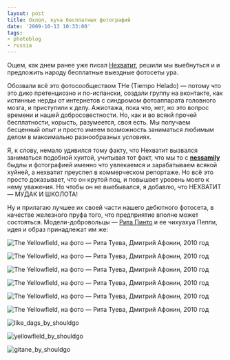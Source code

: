 ```yaml
---
layout: post
title: Охлол, куча бесплатных фотографий
date: '2009-10-13 10:33:00'
tags:
- photoblog
- russia
---
```


Ощем, как днем ранее уже писал [Нехватит](http://twitter.com/nexvatit), решили мы выебнуться и и предложить народу бесплатные выездные фотосеты ура.

Обозвали всё это фотосообществом THe (Tiempo Helado) — потому что это дико претенциозно и по-испански, создали группу на вконтакте,&nbsp;как истинные нерды от интернетов с синдромом фотоаппарата головного мозга, и приступили к делу. Ажиотажа,&nbsp;пока что,&nbsp;нет, но это вопрос времени и нашей добросовестности. Но, как и во всякй прочей бесплатности, корысть, разумеется, своя есть. Мы получаем бесценный опыт и просто имеем возможность заниматься любимым делом в максимально разнообразных условиях.

Я, к слову, немало удивился тому факту, что Нехватит&nbsp;вызвался заниматься подобной хуитой, учитывая тот факт, что мы то с [**nessamily**](http://nessamily.livejournal.com/) быдлы и фотографией именно что увлекаемся и зарабатываем всякой хуйней, а нехватит преуспел в коммерческом репортаже. Но всё это просто доказывает, что он крутой поц, и повышает уровень моего к нему уважения.&nbsp;Но чтобы он не выебывался, я добавлю, что НЕХВАТИТ — МУДАК И ШКОЛОТА!

Ну и прилагаю лучшее их своей части нашего дебютного фотосета, в качестве железного пруфа того, что предприятие вполне может состояться. Модели-добровольцы — [Рита Пинто](http://vkontakte.ru/id8137315) и ее чихуахуа Пеппи, идея и образ принадлежат им же:

![The Yellowfield, на фото — Рита Туева, Дмитрий Афонин, 2010 год](/assets/images/2017/09/IMG_8868.jpg)

![The Yellowfield, на фото — Рита Туева, Дмитрий Афонин, 2010 год](/assets/images/2017/09/IMG_89631111.jpg)

![The Yellowfield, на фото — Рита Туева, Дмитрий Афонин, 2010 год](/assets/images/2017/09/IMG_8920.jpg)

![The Yellowfield, на фото — Рита Туева, Дмитрий Афонин, 2010 год](/assets/images/2017/10/undercover_by_shouldgo.jpg)

![The Yellowfield, на фото — Рита Туева, Дмитрий Афонин, 2010 год](/assets/images/2017/09/IMG_8950.jpg)

![The Yellowfield, на фото — Рита Туева, Дмитрий Афонин, 2010 год](/assets/images/2017/09/IMG_8974.jpg)

![like_dags_by_shouldgo](/assets/images/2017/10/like_dags_by_shouldgo.jpg)

![yellowfield_by_shouldgo](/assets/images/2017/10/yellowfield_by_shouldgo.jpg)

![gitane_by_shouldgo](/assets/images/2017/10/gitane_by_shouldgo.jpg)

